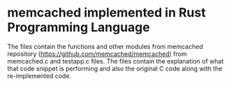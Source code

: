 # memcached implemented in Rust Programming Language

The files contain the functions and other modules from memcached repository (https://github.com/memcached/memcached) from memcached.c and testapp.c files. The files contain the explanation of what that code snippet is performing and also the original C code along with the re-implemented code.
